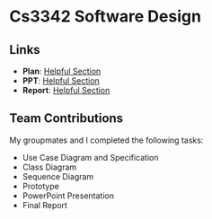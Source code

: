 # Cs3342 Software Design

## Links
- **Plan**: [Helpful Section](#thisll-be-a-helpful-section-about-the-greek-letter-Θ)
- **PPT**: [Helpful Section](#thisll-be-a-helpful-section-about-the-greek-letter-Θ)
- **Report**: [Helpful Section](https://github.com/ChauHungCheungCyrus999/SoftwareDesign/blob/main/CS3342_Group%20Project%20Report.docx)

## Team Contributions
My groupmates and I completed the following tasks:
- Use Case Diagram and Specification
- Class Diagram
- Sequence Diagram
- Prototype
- PowerPoint Presentation
- Final Report
